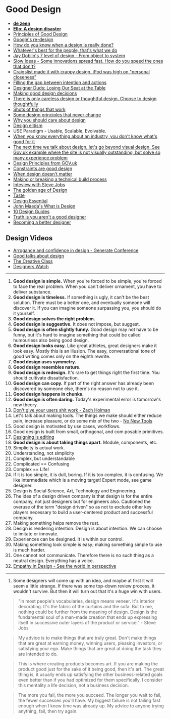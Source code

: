 # Good Design

* [**de zeen**](http://www.dezeen.com/)
* [**Ello: A design disaster**](https://medium.com/@jvdgoot/ello-a-design-disaster-d53022ab3a62)
* [Principles of Good Design](http://iandanielstewart.com/2014/02/20/principles-of-good-design/)
* [Google's re-design](http://www.fastcodesign.com/3016268/google-the-redesign)
* [How do you know when a design is really done?](http://www.fastcodesign.com/3028076/how-do-you-know-when-a-design-is-really-done)
* [Whatever's best for the people, that's what we do](https://medium.com/p/ed75a0ee7641)
* [Jay Doblin's 7 level of design - From object to system](http://www.thoughtyoushouldseethis.com/post/21860352429/jay-doblins-seven-levels-of-design)
* [Slow Ideas - Some innovations spread fast. How do you speed the ones that don't?](http://www.newyorker.com/reporting/2013/07/29/130729fa_fact_gawande)
* [Craigslist made it with crappy design. iPod was high on "personal closeness"](http://us1.campaign-archive1.com/?u=836dc9c64862f158af8a31e20&id=d2dcae3448&e=e02d2860e9)
* [Filling the gap between intention and actions](https://medium.com/ux-design-1/fa95d615df7c)
* [Designer Duds: Losing Our Seat at the Table](http://mokriya.quora.com/Designer-Duds-Losing-Our-Seat-at-the-Table)
* [Making good design decisions](http://blog.getprismatic.com/making-good-design-decisions/)
* [There is only careless design or thoughtful design. Choose to design thoughtfully](https://medium.com/@ireneau/5b867e9f2614)
* [Shots of things that work](http://thegodfounder.com/)
* [Some design principles that never change](http://boagworld.com/design/some-design-principles-never-change/)
* [Why you should care about design](http://blog.groupbuddies.com/posts/41-why-you-should-care-about-design)
* [Design elitism](http://daneden.me/2014/06/28/design-elitism/)
* USE Paradigm - Usable, Scalable, Evolvable.
* [When you know everything about an industry, you don't know what's good for it](https://medium.com/@NilsSkold/experience-slows-you-down-9b25a4153669)
* [The next time we talk about design, let's go beyond visual design. See Gov.uk example where the site is not visually outstanding, but solve so many experience problem](https://medium.com/@tinkadoic/design-is-the-experience-7b4339021e41)
* [Design Principles from GOV.uk](https://www.gov.uk/design-principles)
* [Constraints are good design](http://www.fastcodesign.com/3025434/willingly-accept-constraints)
* [When design doesn't matter](https://medium.com/i-m-h-o/when-design-doesnt-matter-bb29af1b5866)
* [Making or breaking a technical build process](http://authenticff.com/journal/managing-client-expectations-making-or-breaking-a-technical-build-process)
* [Inteview with Steve Jobs](http://longform.org/stories/playboy-interview-steve-jobs)
* [The golden age of Design](http://tmagazine.blogs.nytimes.com/2014/09/22/design-golden-age/)
* [Taste](http://warpspire.com/posts/taste/)
* [Design Essential](http://designschool.canva.com/)
* [John Maeda's What is Design](http://www.whatisdesign.net/post/)
* [10 Design Guides](http://www.printingdeals.org/specials/design-guide.html)
* [Truth is you aren't a good designer](https://medium.com/the-treachery-of-images/truth-is-you-arent-a-good-designer-304177d2d654)
* [Becoming a better designer](https://gibbon.co/wdeb/becoming-a-better-designer)

## Design Videos

* [Arrogance and confidence in design - Generate Conference](https://www.youtube.com/watch?v=ngQnoBWsFfc)
* [Good talks about design](https://news.layervault.com/stories/25939-ask-dn-good-talks-about-design)
* [The Creative Class](http://thecreativeclass.tv/)
* [Designers Watch](http://designers.watch/)

---
1. **Good design is simple.** When you're forced to be simple, you're forced to face the real problem. When you can't deliver ornament, you have to deliver substance.
2. **Good design is timeless.** If something is ugly, it can't be the best solution. There must be a better one, and eventually someone will discover it. If you can imagine someone surpassing you, you should do it yourself.
3. **Good design solves the right problem.**
4. **Good design is suggestive.** It does not impose, but suggest.
5. **Good design is often slightly funny.** Good design may not have to be funny, but it's hard to imagine something that could be called humourless also being good design.
6. **Good design looks easy.** Like great athletes, great designers make it look easy. Mostly this is an illusion. The easy, conversational tone of good writing comes only on the eighth rewrite.
7. **Good design uses symmetry.**
8. **Good design resembles nature.**
9. **Good design is redesign.** It's rare to get things right the first time. You should cultivate dissatisfaction.
10. **Good design can copy.** If part of the right answer has already been discovered by someone else, there's no reason not to use it.
11. **Good design happens in chunks.**
12. **Good design is often daring.** Today's experimental error is tomorrow's new theory.
13. [Don't give your users shit work - Zach Holman](http://zachholman.com/posts/shit-work/)
14. Let's talk about making tools. The things we make should either reduce pain, increase pleasure, or do some mix of the two - [No New Tools](http://frankchimero.com/blog/no-new-tools/)
15. Good design is motivated by use cases, workflows.
16. Good design is built from small, orthogonal, and com posable primitives.
17. [Designing is editing](http://blog.simplease.at/2014/05/designing-is-editing/)
18. **Good design is about taking things apart.** Module, components, etc.
19. Simplicity is actual work.
20. Understanding, not simplicity
21. Complex, but understandable
22. Complicated == Confusing
23. Complex == Life!
24. If it is too simple, it is dull, boring. If it is too complex, it is confusing. We like intermediate which is a moving target! Expert mode, see game designer.
25. Design is Social Science, Art, Technology and Engineering.
26. The idea of a design driven company is that design is for the entire company, not just designers but for engineers also. Cautioned the overuse of the term "design driven" so as not to exclude other key players necessary to build a user-centered product and successful company.
27. Making something helps remove the rust.
28. Design is rendering intention. Design is about intention. We can choose to imitate or innovate.
29. Experiences can be designed. It is within our control.
30. Making something look simple is easy; making something simple to use is much harder.
31. One cannot not communicate. Therefore there is no such thing as a neutral design. Everything has a voice.
32. [Empathy in Design - See the world in perspective](https://www.youtube.com/watch?v=8jrogFRt8fE)

---
1. Some designers will come up with an idea, and maybe at first it will seem a little strange. If there was some top-down review process, it wouldn't survive. But then it will turn out that it's a huge win with users.

> "In most people's vocabularies, design means veneer. It's interior decorating. It's the fabric of the curtains and the sofa. But to me, nothing could be further from the meaning of design. Design is the fundamental soul of a man-made creation that ends up expressing itself in successive outer layers of the product or service." - Steve Jobs

> My advice is to make things that are truly great. Don't make things that are great at earning money, winning users, pleasing investors, or satisfying your ego. Make things that are great at doing the task they are intended to do.

> This is where creating products becomes art. If you are making the product good just for the sake of it being good, then it's art. The great thing is, it usually ends up satisfying the other business-related goals even better than if you had optimized for them specifically. I consider this mentality a life decision, not a business decision.

> The more you fail, the more you succeed. The longer you wait to fail, the fewer successes you'll have. My biggest failure is not failing fast enough when I knew time was already up. My advice to anyone trying anything, fail, then try again.
